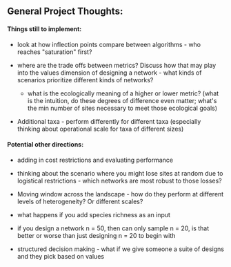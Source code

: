 ## General Project Thoughts:

#### Things still to implement:

-   look at how inflection points compare between algorithms - who reaches "saturation" first?

-   where are the trade offs between metrics? Discuss how that may play into the values dimension of designing a network - what kinds of scenarios prioritize different kinds of networks?

    -   what is the ecologically meaning of a higher or lower metric? (what is the intuition, do these degrees of difference even matter; what's the min number of sites necessary to meet those ecological goals)

-   Additional taxa - perform differently for different taxa (especially thinking about operational scale for taxa of different sizes)

#### Potential other directions:

-   adding in cost restrictions and evaluating performance

-   thinking about the scenario where you might lose sites at random due to logistical restrictions - which networks are most robust to those losses?

-   Moving window across the landscape - how do they perform at different levels of heterogeneity? Or different scales?

-   what happens if you add species richness as an input

-   if you design a network n = 50, then can only sample n = 20, is that better or worse than just designing n = 20 to begin with

-   structured decision making - what if we give someone a suite of designs and they pick based on values
